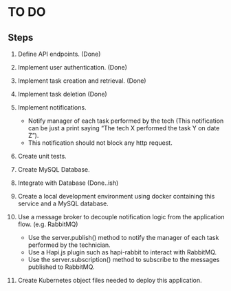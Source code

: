# TO DO

## Steps

1. Define API endpoints. (Done)

2. Implement user authentication. (Done)

3. Implement task creation and retrieval. (Done)

4. Implement task deletion (Done)

5. Implement notifications.

    - Notify manager of each task performed by the tech (This notification can be just a print saying “The tech X performed the task Y on date Z”).
    - This notification should not block any http request.

6. Create unit tests.

7. Create MySQL Database.

8. Integrate with Database (Done..ish)

9. Create a local development environment using docker containing this service and a MySQL database.

10. Use a message broker to decouple notification logic from the application flow. (e.g. RabbitMQ)

    - Use the server.publish() method to notify the manager of each task performed by the technician.
    - Use a Hapi.js plugin such as hapi-rabbit to interact with RabbitMQ.
    - Use the server.subscription() method to subscribe to the messages published to RabbitMQ.

11. Create Kubernetes object files needed to deploy this application.
